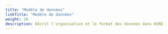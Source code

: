 ```yaml
---
title: "Modèle de données"
linkTitle: "Modèle de données"
weight: 10
description: Décrit l'organisation et le format des données dans OSRD
---
```

